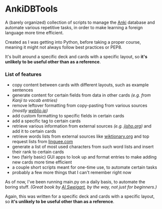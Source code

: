 # AnkiDBTools

A (barely organized) collection of scripts to manage the [Anki](https://apps.ankiweb.net) database and automate various repetitive tasks, in order to make learning a foreign language more time efficient.

Created as I was getting into Python, before taking a proper course, meaning it might not always follow best practices or PEP8.

It's built around a specific deck and cards with a specific layout, so **it's unlikely to be useful other than as a reference**. 

### List of features
* copy content between cards with different layouts, such as example sentences
* generate content for certain fields from data in other cards *(e.g. from Kanji to vocab entries)*
* remove leftover formatting from copy-pasting from various sources *(mostly [weblio.jp](https://ejje.weblio.jp))*
* add custom formatting to specific fields in certain cards
* add a specific tag to certain cards  
* retrieve various information from external sources *(e.g. [jisho.org](https://jisho.org))* and add it to certain cards 
* retrieve words lists from external sources like [wiktionary.org](https://en.wiktionary.org/wiki/Wiktionary:Frequency_lists) and top request lists from [linguee.com](https://www.linguee.com/japanese-english)
* generate a list of most used characters from such word lists and insert their rank to certain cards
* two (fairly basic) GUI apps to look up and format entries to make adding new cards more time efficient
* a couple short scripts meant for one-time use, to automate certain tasks
* probably a few more things that I can't remember right now

As of now, I've been running main.py on a daily basis, to automate the boring stuff. *(Great book by [Al Sweigart](https://twitter.com/AlSweigart), by the way, not just for beginners.)*

Again, this was written for a specific deck and cards with a specific layout, so **it's unlikely to be useful other than as a reference**.